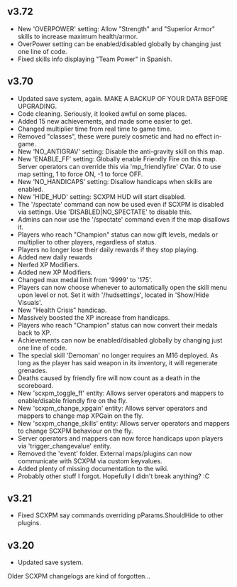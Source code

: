 ## v3.72

- New 'OVERPOWER' setting: Allow "Strength" and "Superior Armor" skills to increase maximum health/armor.
- OverPower setting can be enabled/disabled globally by changing just one line of code.
- Fixed skills info displaying "Team Power" in Spanish.

## v3.70

- Updated save system, again. MAKE A BACKUP OF YOUR DATA BEFORE UPGRADING.
- Code cleaning. Seriously, it looked awful on some places.
- Added 15 new achievements, and made some easier to get.
- Changed multiplier time from real time to game time.
- Removed "classes", these were purely cosmetic and had no effect in-game.
- New 'NO_ANTIGRAV' setting: Disable the anti-gravity skill on this map.
- New 'ENABLE_FF' setting: Globally enable Friendly Fire on this map. Server operators can override this via 'mp_friendlyfire' CVar. 0 to use map setting, 1 to force ON, -1 to force OFF.
- New 'NO_HANDICAPS' setting: Disallow handicaps when skills are enabled.
- New 'HIDE_HUD' setting: SCXPM HUD will start disabled.
- The '/spectate' command can now be used even if SCXPM is disabled via settings. Use 'DISABLED|NO_SPECTATE' to disable this.
- Admins can now use the '/spectate' command even if the map disallows it.
- Players who reach "Champion" status can now gift levels, medals or multiplier to other players, regardless of status.
- Players no longer lose their daily rewards if they stop playing.
- Added new daily rewards
- Nerfed XP Modifiers.
- Added new XP Modifiers.
- Changed max medal limit from '9999' to '175'.
- Players can now choose whenever to automatically open the skill menu upon level or not. Set it with '/hudsettings', located in 'Show/Hide Visuals'.
- New "Health Crisis" handicap.
- Massively boosted the XP increase from handicaps.
- Players who reach "Champion" status can now convert their medals back to XP.
- Achievements can now be enabled/disabled globally by changing just one line of code.
- The special skill 'Demoman' no longer requires an M16 deployed. As long as the player has said weapon in its inventory, it will regenerate grenades.
- Deaths caused by friendly fire will now count as a death in the scoreboard.
- New 'scxpm_toggle_ff' entity: Allows server operators and mappers to enable/disable friendly fire on the fly.
- New 'scxpm_change_xpgain' entity: Allows server operators and mappers to change map XPGain on the fly.
- New 'scxpm_change_skills' entity: Allows server operators and mappers to change SCXPM behaviour on the fly.
- Server operators and mappers can now force handicaps upon players via 'trigger_changevalue' entity.
- Removed the 'event' folder. External maps/plugins can now communicate with SCXPM via custom keyvalues.
- Added plenty of missing documentation to the wiki.
- Probably other stuff I forgot. Hopefully I didn't break anything? :C

## v3.21

- Fixed SCXPM say commands overriding pParams.ShouldHide to other plugins.

## v3.20

- Updated save system.

Older SCXPM changelogs are kind of forgotten...
